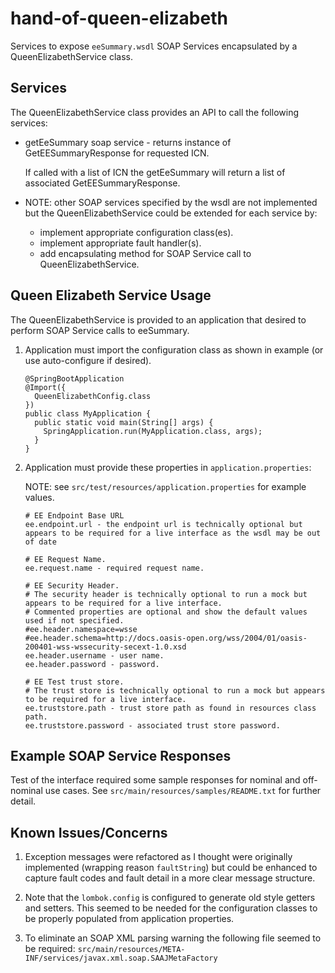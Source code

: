 # hand-of-queen-elizabeth

Services to expose `eeSummary.wsdl` SOAP Services encapsulated by a QueenElizabethService class.

## Services

The QueenElizabethService class provides an API to call the following services:

* getEeSummary soap service - returns instance of GetEESummaryResponse for requested ICN.  

  If called with a list of ICN the getEeSummary will return a list of associated GetEESummaryResponse.

* NOTE: other SOAP services specified by the wsdl are not implemented but the QueenElizabethService could be extended for each service by:

  * implement appropriate configuration class(es).
  * implement appropriate fault handler(s).
  * add encapsulating method for SOAP Service call to QueenElizabethService.

## Queen Elizabeth Service Usage 

The QueenElizabethService is provided to an application that desired to perform SOAP Service calls to eeSummary.  

1. Application must import the configuration class as shown in example (or use auto-configure if desired).
   
   ```
   @SpringBootApplication
   @Import({
     QueenElizabethConfig.class
   })
   public class MyApplication {
     public static void main(String[] args) {
       SpringApplication.run(MyApplication.class, args);
     }
   }
   ```

2. Application must provide these properties in `application.properties`:

   NOTE: see `src/test/resources/application.properties` for example values.

   ```
   # EE Endpoint Base URL
   ee.endpoint.url - the endpoint url is technically optional but appears to be required for a live interface as the wsdl may be out of date
   
   # EE Request Name.
   ee.request.name - required request name.
   
   # EE Security Header.
   # The security header is technically optional to run a mock but appears to be required for a live interface.
   # Commented properties are optional and show the default values used if not specified.
   #ee.header.namespace=wsse
   #ee.header.schema=http://docs.oasis-open.org/wss/2004/01/oasis-200401-wss-wssecurity-secext-1.0.xsd
   ee.header.username - user name.
   ee.header.password - password.
   
   # EE Test trust store.
   # The trust store is technically optional to run a mock but appears to be required for a live interface.
   ee.truststore.path - trust store path as found in resources class path.
   ee.truststore.password - associated trust store password.
   ```


## Example SOAP Service Responses

Test of the interface required some sample responses for nominal and off-nominal use cases.  See `src/main/resources/samples/README.txt` for further detail.


## Known Issues/Concerns

1. Exception messages were refactored as I thought were originally implemented (wrapping reason `faultString`) but could be enhanced to capture fault codes and fault detail in a more clear message structure.  

2. Note that the `lombok.config` is configured to generate old style getters and setters.  This seemed to be needed for the configuration classes to be properly populated from application properties.

3. To eliminate an SOAP XML parsing warning the following file seemed to be required:
  `src/main/resources/META-INF/services/javax.xml.soap.SAAJMetaFactory`
